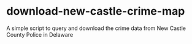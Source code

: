 # download-new-castle-crime-map
A simple script to query and download the crime data from New Castle County Police in Delaware
